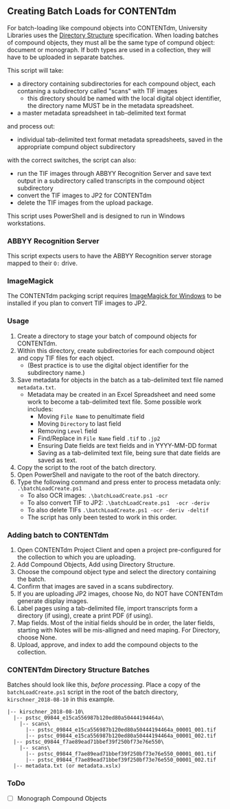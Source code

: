 ## Creating Batch Loads for CONTENTdm

For batch-loading like compound objects into CONTENTdm, University Libraries uses the [Directory Structure](https://www.oclc.org/support/services/contentdm/help/compound-objects-help/adding-multiple-compound-objects/directory-structure.en.html) specification. When loading batches of compound objects, they must all be the same type of compund object: document or monograph. If both types are used in a collection, they will have to be uploaded in separate batches.

This script will take: 
  * a directory containing subdirectories for each compound object, each contaning a subdirectory called "scans" with TIF images
     * this directory should be named with the local digital object identifier, the directory name MUST be in the metadata spreadsheet.
  * a master metadata spreadsheet in tab-delimited text format
   
and process out:

  * individual tab-delimited text format metadata spreadsheets, saved in the appropriate compund object subdirectory

with the correct switches, the script can also:
  * run the TIF images through ABBYY Recognition Server and save text output in a subdirectory called transcripts in the compound object subdirectory
  * convert the TIF images to JP2 for CONTENTdm
  * delete the TIF images from the upload package.

This script uses PowerShell and is designed to run in Windows workstations.

### ABBYY Recognition Server
This script expects users to have the ABBYY Recognition server storage mapped to their `O:` drive.

### ImageMagick
The CONTENTdm packging script requires [ImageMagick for Windows](https://www.imagemagick.org/script/download.php#windows) to be installed if you plan to convert TIF images to JP2.

### Usage

1. Create a directory to stage your batch of compound objects for CONTENTdm.
2. Within this directory, create subdirectories for each compound object and copy TIF files for each object.
    * (Best practice is to use the digital object identifier for the subdirectory name.)
3. Save metadata for objects in the batch as a tab-delimited text file named `metadata.txt`.
    * Metadata may be created in an Excel Spreadsheet and need some work to become a tab-delimited text file. Some possible work includes:
       * Moving `File Name` to penultimate field
       * Moving `Directory` to last field
       * Removing `Level` field
       * Find/Replace in `File Name` field `.tif` to `.jp2`
       * Ensuring Date fields are text fields and in YYYY-MM-DD format
       * Saving as a tab-delimited text file, being sure that date fields are saved as text.
4. Copy the script to the root of the batch directory.
5. Open PowerShell and navigate to the root of the batch directory.
6. Type the following command and press enter to process metadata only: `.\batchLoadCreate.ps1 `
    * To also OCR images: `.\batchLoadCreate.ps1 -ocr`
    * To also convert TIF to JP2: `.\batchLoadCreate.ps1  -ocr -deriv`
    * To also delete TIFs `.\batchLoadCreate.ps1 -ocr -deriv -deltif`
    * The script has only been tested to work in this order.

### Adding batch to CONTENTdm

1. Open CONTENTdm Project Client and open a project pre-configured for the collection to which you are uploading.
2. Add Compound Objects, Add using Directory Structure.
3. Choose the compound object type and select the directory containing the batch.
4. Confirm that images are saved in a scans subdirectory.
5. If you are uploading JP2 images, choose No, do NOT have CONTENTdm generate display images.
6. Label pages using a tab-delimited file, import transcripts form a directory (if using), create a print PDF (if using).
7. Map fields. Most of the initial fields should be in order, the later fields, starting with Notes will be mis-alligned and need maping. For Directory, choose None.
8. Upload, approve, and index to add the compound objects to the collection.

### CONTENTdm Directory Structure Batches
Batches should look like this, *before processing*. Place a copy of the `batchLoadCreate.ps1` script in the root of the batch directory, `kirschner_2018-08-10` in this example.

```
|-- kirschner_2018-08-10\ 
  |-- pstsc_09844_e15ca556987b120ed80a50444194464a\ 
    |-- scans\ 
      |-- pstsc_09844_e15ca556987b120ed80a50444194464a_00001_001.tif 
      |-- pstsc_09844_e15ca556987b120ed80a50444194464a_00001_002.tif 
  |-- pstsc_09844_f7ae89ead71bbef39f250bf73e76e550\ 
    |-- scans\ 
      |-- pstsc_09844_f7ae89ead71bbef39f250bf73e76e550_00001_001.tif 
      |-- pstsc_09844_f7ae89ead71bbef39f250bf73e76e550_00001_002.tif 
  |-- metadata.txt (or metadata.xslx) 
```

### ToDo
  - [ ] Monograph Compound Objects